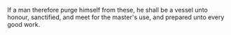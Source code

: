 If a man therefore purge himself from these, he shall be a vessel unto honour, sanctified, and meet for the master's use, and prepared unto every good work.
